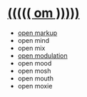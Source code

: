 # [((((( **om** )))))](https://webmural.com/om)

* [open markup](index.html)
* open mind
* open mix
* [open modulation](sol.css)
* open mood
* open mosh
* open mouth
* open moxie
